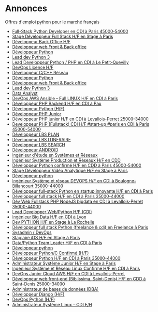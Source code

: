# Annonces

Offres d'emploi python pour le marché français

* [Full-Stack Python Developer en CDI à Paris 45000-54000](https://remixjobs.com/emploi/Developpement/Full-Stack-Python-Developer/34442 "Full-Stack Python Developer en CDI à Paris 45000-54000")
* [Stage Développeur Full Stack H/F en Stage à Paris](https://remixjobs.com/emploi/Developpement/Stage-Developpeur-Full-Stack-H-F/34315 "Stage Développeur Full Stack H/F en Stage à Paris")
* [Développeur Back Office H/F](https://www.linuxjobs.fr/jobs/279/developpeur-back-office-h-f-au-kisio-digital "Développeur Back Office H/F")
* [Développeur web Front & Back office](http://www.afpy.org/jobs/developpeur-web-front-back-office "Développeur web Front & Back office")
* [Développeur Python](http://www.afpy.org/jobs/developpeur-python-7 "Développeur Python")
* [Lead dev Python 3](http://www.afpy.org/jobs/lead-dev-python-3 "Lead dev Python 3")
* [Lead Developpeur Python / PHP en CDI à Le Petit-Quevilly](https://remixjobs.com/emploi/Developpement/Lead-Developpeur-Python-PHP/34396 "Lead Developpeur Python / PHP en CDI à Le Petit-Quevilly")
* [DevOps Licence H/F](https://www.linuxjobs.fr/jobs/271/devops-licence-h-f-au-oodrive "DevOps Licence H/F")
* [Développeur C/C++ Réseau](https://www.linuxjobs.fr/jobs/273/developpeur-c-c-reseau-au-nexa-technologies "Développeur C/C++ Réseau")
* [Développeur Python](https://www.linuxjobs.fr/jobs/275/developpeur-python-au-nexa-technologies "Développeur Python")
* [Développeur web Front & Back office](https://www.linuxjobs.fr/jobs/277/developpeur-web-front-back-office-au-nexa-technologies "Développeur web Front & Back office")
* [Lead dev Python 3](https://www.linuxjobs.fr/jobs/274/lead-dev-python-3-au-nexa-technologies "Lead dev Python 3")
* [Data Analyst](https://www.linuxjobs.fr/jobs/276/data-analyst-au-nexa-technologies "Data Analyst")
* [DevOps AWS Ansible – Full LINUX H/F en CDI à Paris](https://remixjobs.com/emploi/Autres/DevOps-AWS-Ansible-Full-LINUX-H-F/34346 "DevOps AWS Ansible – Full LINUX H/F en CDI à Paris")
* [Développeur PHP Backend H/F en CDI à Pau](https://remixjobs.com/emploi/Developpement/Developpeur-PHP-Backend-H-F/34326 "Développeur PHP Backend H/F en CDI à Pau")
* [Développeur Python (H/F)](https://www.linuxjobs.fr/jobs/268/developpeur-python-h-f-au-utb "Développeur Python (H/F)")
* [Développeur PHP Junior](https://www.linuxjobs.fr/jobs/270/developpeur-php-junior-au-adventure-conseil "Développeur PHP Junior")
* [Développeur PHP junior H/F en CDI à Levallois-Perret 25000-34000](https://remixjobs.com/emploi/Developpement/Developpeur-PHP-junior-H-F/34328 "Développeur PHP junior H/F en CDI à Levallois-Perret 25000-34000")
* [Developpeur PHP (Fullstack)  CDI H/F #start-up #paris en CDI à Paris 45000-54000](https://remixjobs.com/emploi/Developpement/Developpeur-PHP-Fullstack-CDI-H-F-start-up-paris/34321 "Developpeur PHP (Fullstack)  CDI H/F #start-up #paris en CDI à Paris 45000-54000")
* [Développeur LBS PLAN](https://www.linuxjobs.fr/jobs/262/developpeur-lbs-plan-au-mappy "Développeur LBS PLAN")
* [Développeur LBS ITINERAIRE](https://www.linuxjobs.fr/jobs/263/developpeur-lbs-itineraire-au-mappy "Développeur LBS ITINERAIRE")
* [Développeur LBS SEARCH](https://www.linuxjobs.fr/jobs/261/developpeur-lbs-search-au-mappy "Développeur LBS SEARCH")
* [Développeur ANDROID](https://www.linuxjobs.fr/jobs/265/developpeur-android-au-mappy "Développeur ANDROID")
* [Ingénieur d'étude en Systèmes et Réseaux](https://www.linuxjobs.fr/jobs/248/ingenieur-d-etude-en-systemes-et-reseaux-au-universite-paris-8 "Ingénieur d'étude en Systèmes et Réseaux")
* [Ingénieur Système Production et Réseaux H/F en CDD](https://remixjobs.com/emploi/Reseau/Ingenieur-Systeme-Production-et-Reseaux-H-F/33994 "Ingénieur Système Production et Réseaux H/F en CDD")
* [Développeur Python confirmé H/F en CDD à Paris 45000-54000](https://remixjobs.com/emploi/Developpement/Developpeur-Python-confirme-H-F/33926 "Développeur Python confirmé H/F en CDD à Paris 45000-54000")
* [Stage Développeur Vidéo Analytique H/F en Stage à Paris](https://remixjobs.com/emploi/Developpement/Stage-Developpeur-Video-Analytique-H-F/34284 "Stage Développeur Vidéo Analytique H/F en Stage à Paris")
* [Développeur python](http://fr.lolix.org//search/offre/offre.php?id=21036 "Développeur python")
* [Ingénieur Système et réseau DEVOPS H/F en CDI à Boulogne-Billancourt 35000-44000](https://remixjobs.com/emploi/Reseau/Ingenieur-Systeme-et-reseau-DEVOPS-H-F/34260 "Ingénieur Système et réseau DEVOPS H/F en CDI à Boulogne-Billancourt 35000-44000")
* [Développeur full-stack Python en startup innovante H/F en CDI à Paris](https://remixjobs.com/emploi/Developpement/Developpeur-full-stack-Python-en-startup-innovante-H-F/34254 "Développeur full-stack Python en startup innovante H/F en CDI à Paris")
* [Développeur full stack H/F en CDI à Paris 35000-44000](https://remixjobs.com/emploi/Developpement/Developpeur-full-stack-H-F/33618 "Développeur full stack H/F en CDI à Paris 35000-44000")
* [Dév Web Fullstack  PHP NodeJS bigdata en CDI à Levallois-Perret 35000-44000](https://remixjobs.com/emploi/Developpement/Dev-Web-Fullstack-PHP-NodeJS-bigdata/33591 "Dév Web Fullstack  PHP NodeJS bigdata en CDI à Levallois-Perret 35000-44000")
* [Lead Developper Web/Python H/F (CDI)](http://www.afpy.org/jobs/lead-developper-web-python-h-f-cdi "Lead Developper Web/Python H/F (CDI)")
* [Ingénieur Big Data H/F en CDI à Lyon](https://remixjobs.com/emploi/Autres/Ingenieur-Big-Data-H-F/34245 "Ingénieur Big Data H/F en CDI à Lyon")
* [Dev PYTHON H/F en Stage à La Rochelle](https://remixjobs.com/emploi/Developpement/Dev-PYTHON-H-F/34215 "Dev PYTHON H/F en Stage à La Rochelle")
* [Développeur full stack Python (freelance & cdi) en Freelance à Paris](https://remixjobs.com/emploi/Developpement/Developpeur-full-stack-Python-freelance-cdi-/34017 "Développeur full stack Python (freelance & cdi) en Freelance à Paris")
* [Sysadmin / DevOps](https://www.linuxjobs.fr/jobs/233/sysadmin-devops-au-qualtera "Sysadmin / DevOps")
* [Stagiaire iOS H/F en Stage à Paris](https://remixjobs.com/emploi/Developpement/Stagiaire-iOS-H-F/34196 "Stagiaire iOS H/F en Stage à Paris")
* [Data/Python Team Leader H/F en CDI à Paris](https://remixjobs.com/emploi/Developpement/Data-Python-Team-Leader-H-F/34191 "Data/Python Team Leader H/F en CDI à Paris")
* [Développeur python](http://fr.lolix.org//search/offre/offre.php?id=21018 "Développeur python")
* [Développeur Python/C Confirmé (H/F)](http://www.afpy.org/jobs/developpeur-python-c-confirme-h-f "Développeur Python/C Confirmé (H/F)")
* [Développeur Python H/F en CDI à Paris 35000-44000](https://remixjobs.com/emploi/Developpement/Developpeur-Python-H-F/34152 "Développeur Python H/F en CDI à Paris 35000-44000")
* [Administrateur Système Junior H/F en Stage à Paris](https://remixjobs.com/emploi/Reseau/Administrateur-Systeme-Junior-H-F/33397 "Administrateur Système Junior H/F en Stage à Paris")
* [Ingénieur Système et Réseau Linux Confirmé H/F en CDI à Paris](https://remixjobs.com/emploi/Reseau/Ingenieur-Systeme-et-Reseau-Linux-Confirme-H-F/34128 "Ingénieur Système et Réseau Linux Confirmé H/F en CDI à Paris")
* [DevOps Junior Cloud AWS H/F en CDI à Levallois-Perret](https://remixjobs.com/emploi/Reseau/DevOps-Junior-Cloud-AWS-H-F/34121 "DevOps Junior Cloud AWS H/F en CDI à Levallois-Perret")
* [Développeur web front-end (Biblissima, Saint-Denis) H/F en CDD à Saint-Denis 25000-34000](https://remixjobs.com/emploi/Developpement/Developpeur-web-front-end-Biblissima-Saint-Denis-H-F/34099 "Développeur web front-end (Biblissima, Saint-Denis) H/F en CDD à Saint-Denis 25000-34000")
* [Administrateur de bases de données (DBA)](https://www.linuxjobs.fr/jobs/230/administrateur-de-bases-de-donnees-dba-au-dalibo "Administrateur de bases de données (DBA)")
* [Développeur Django (H/F)](http://www.afpy.org/jobs/developpeur-django-h-f-2 "Développeur Django (H/F)")
* [DevOps Python (H/F)](http://www.afpy.org/jobs/devops-python-h-f "DevOps Python (H/F)")
* [Administrateur Système Linux – CDI F/H](https://www.linuxjobs.fr/jobs/228/administrateur-systeme-linux-cdi-f-h-au-oxalide "Administrateur Système Linux – CDI F/H")

